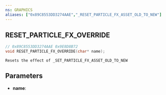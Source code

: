 ```yaml
---
ns: GRAPHICS
aliases: ["0x89C8553DD3274AAE","_RESET_PARTICLE_FX_ASSET_OLD_TO_NEW"]
---
```

## RESET_PARTICLE_FX_OVERRIDE

```c
// 0x89C8553DD3274AAE 0x9E8D8B72
void RESET_PARTICLE_FX_OVERRIDE(char* name);
```

```
Resets the effect of _SET_PARTICLE_FX_ASSET_OLD_TO_NEW  
```

## Parameters
* **name**: 

